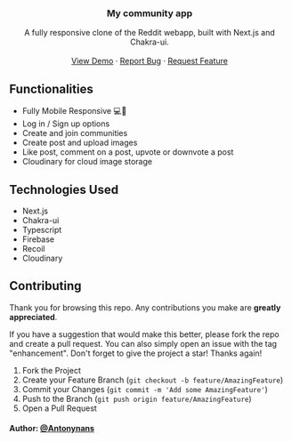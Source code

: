 <h3 align="center">My community app</h3>

  <p align="center">
   A fully responsive clone of the Reddit webapp, built with Next.js and Chakra-ui.
    <br />
    <br />
    <a href="https://my-community-app.netlify.app/">View Demo</a>
    ·
    <a href="https://github.com/antonynans/Reddit/issues">Report Bug</a>
    ·
    <a href="https://github.com/antonynans/Reddit/issues">Request Feature</a>
  </p>

## Functionalities

- Fully Mobile Responsive 💻📱
- Log in / Sign up options
- Create and join communities
- Create post and upload images
- Like post, comment on a post, upvote or downvote a post
- Cloudinary for cloud image storage

## Technologies Used

- Next.js
- Chakra-ui
- Typescript
- Firebase
- Recoil
- Cloudinary

## Contributing

Thank you for browsing this repo. Any contributions you make are **greatly
appreciated**.

If you have a suggestion that would make this better, please fork the repo and
create a pull request. You can also simply open an issue with the tag
"enhancement". Don't forget to give the project a star! Thanks again!

1. Fork the Project
2. Create your Feature Branch (`git checkout -b feature/AmazingFeature`)
3. Commit your Changes (`git commit -m 'Add some AmazingFeature'`)
4. Push to the Branch (`git push origin feature/AmazingFeature`)
5. Open a Pull Request

#### Author: [@Antonynans](https://Github.com/Antonynans)

